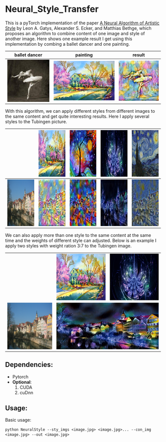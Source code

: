 # Neural_Style_Transfer
This is a pyTorch implementation of the paper [A Neural Algorithm of Artistic Style](https://arxiv.org/pdf/1508.06576.pdf) by Leon A. Gatys, Alexander S. Ecker, and Matthias Bethge, which proposes an algorithm to combine content of one image and style of another image. Here shows one example result I get using this implementation by combing a ballet dancer and one painting.

ballet dancer|painting|result
-------------|----------------|------
![](./content/dancing.jpg)|![](./style/1.jpg)|![](./output/dancing1.jpg)

With this algorithm, we can apply different styles from different images to the same content and get quite interesting results. Here I apply several styles to the Tubingen picture.

||<img src="./style/1.jpg" width="200" height="150">|<img src="./style/2.jpg" width="200" height="150">|<img src="./style/3.jpg" width="200" height="150">|<img src="./style/4.jpg" width="200" height="150">|
|---|---|---|---|---|
|<img src="./content/tubingen.jpg" width="200" height="150">|<img src="./output/tubingen_1.jpg" width="200" height="150">|<img src="./output/tubingen_2.jpg" width="200" height="150">|<img src="./output/tubingen_3.jpg" width="200" height="150">|<img src="./output/tubingen_4.jpg" width="200" height="150">|

We can also apply more than one style to the same content at the same time and the weights of different style can adjusted. Below is an example I apply two styles with weight ration 3:7 to the Tubingen image.

<table>
  <tr>
    <td></td>
    <td><img src="./style/1.jpg" width="200" height="150"></td>
    <td><img src="./style/3.jpg" width="200" height="150"></td>
  </tr>
  <tr>
    <td><img src="./content/tubingen.jpg" width="200" height="150"></td>
    <td colspan="2"><img src="./output/tubingen37.jpg" width="450" height="150"></td>
  </tr>
</table>

## Dependencies:
* Pytorch
* __Optional__:
    1. CUDA 
    2. cuDnn

## Usage:
Basic usage:
```
python NeuralStyle --sty_imgs <image.jpg> <image.jpg>... --con_img <image.jpg> --out <image.jpg>
```

